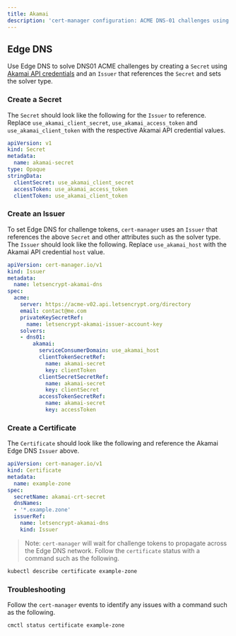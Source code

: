 ```yaml
---
title: Akamai
description: 'cert-manager configuration: ACME DNS-01 challenges using Akamai DNS'
---
```


## Edge DNS

Use Edge DNS to solve DNS01 ACME challenges by creating a `Secret` using [Akamai API credentials](https://developer.akamai.com/getting-started/edgegrid) and an `Issuer` that references the `Secret` and sets the  solver type.

### Create a Secret

The `Secret` should look like the following for the `Issuer` to reference. Replace `use_akamai_client_secret`, `use_akamai_access_token` and `use_akamai_client_token` with the respective Akamai API credential values.

```yaml
apiVersion: v1
kind: Secret
metadata:
  name: akamai-secret
type: Opaque
stringData:
  clientSecret: use_akamai_client_secret
  accessToken: use_akamai_access_token
  clientToken: use_akamai_client_token
```

### Create an Issuer

To set Edge DNS for challenge tokens, `cert-manager` uses an `Issuer` that references the above `Secret` and other attributes such as the solver type. The `Issuer` should look like the following. Replace `use_akamai_host` with the Akamai API credential `host` value.

```yaml
apiVersion: cert-manager.io/v1
kind: Issuer
metadata:
  name: letsencrypt-akamai-dns
spec:
  acme:
    server: https://acme-v02.api.letsencrypt.org/directory
    email: contact@me.com
    privateKeySecretRef:
      name: letsencrypt-akamai-issuer-account-key
    solvers:
    - dns01:
        akamai:
          serviceConsumerDomain: use_akamai_host
          clientTokenSecretRef:
            name: akamai-secret
            key: clientToken
          clientSecretSecretRef:
            name: akamai-secret
            key: clientSecret
          accessTokenSecretRef:
            name: akamai-secret
            key: accessToken
```

### Create a Certificate

The `Certificate` should look like the following and reference the Akamai Edge DNS `Issuer` above.

```yaml
apiVersion: cert-manager.io/v1
kind: Certificate
metadata:
  name: example-zone
spec:
  secretName: akamai-crt-secret
  dnsNames:
  - '*.example.zone'
  issuerRef:
    name: letsencrypt-akamai-dns
    kind: Issuer
```

> Note: `cert-manager` will wait for challenge tokens to propagate across the Edge DNS network. Follow the `certificate` status with a command such as the following.

```bash
kubectl describe certificate example-zone
```

### Troubleshooting

Follow the `cert-manager` events to identify any issues with a command such as the following.

```bash
cmctl status certificate example-zone
```